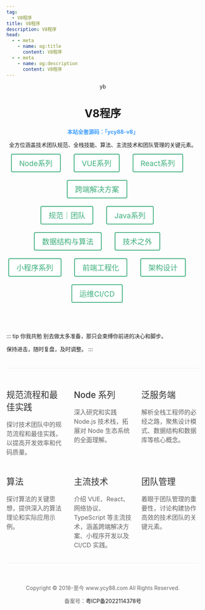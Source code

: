 ```yaml
---
tag:
  - V8程序
title: V8程序
description: V8程序
head:
  - - meta
    - name: og:title
      content: V8程序
  - - meta
    - name: og:description
      content: V8程序
---
```


<main class="home">
  <header class="hero">
    <!-- <img src="/images/yb.png" alt="V8程序" class="yb-img"> -->
    <div class="yb-title">yb</div>
    <h1 id="main-title">V8程序</h1>
    <h3 class="source-code">本站全套源码：<a class="route-link" href="https://github.com/bobo88/ycy88-v8" target="_blank">「ycy88-v8」</a></h3>
    <p class="description">全方位涵盖技术团队规范、全栈技能、算法、主流技术和团队管理的关键元素。</p>
    <p class="actions">
      <a class="route-link action-button secondary" href="/node/" aria-label="Node系列">Node系列</a>
      <a class="route-link action-button secondary" href="/vue/" aria-label="VUE系列">VUE系列</a>
      <a class="route-link action-button secondary" href="/react/" aria-label="React系列">React系列</a>
      <a class="route-link action-button secondary" href="/devices/" aria-label="跨端解决方案">跨端解决方案</a> <br/>
      <a class="route-link action-button secondary" href="/keywords/" aria-label="规范｜团队">规范｜团队 </a>
      <a class="route-link action-button secondary" href="/java/" aria-label="Java系列">Java系列</a>
      <a class="route-link action-button secondary" href="/algorithm/" aria-label="数据结构与算法">数据结构与算法</a> 
      <a class="route-link action-button secondary" href="/beyond-tech/" aria-label="技术之外">技术之外</a> <br/>
      <a class="route-link action-button secondary" href="/mp/" aria-label="小程序系列">小程序系列</a>
      <a class="route-link action-button secondary" href="/tools/" aria-label="前端工程化">前端工程化</a>
      <a class="route-link action-button secondary" href="/architecture-design/" aria-label="架构设计">架构设计</a>
      <a class="route-link action-button secondary" href="/dev-ops/" aria-label="运维CI/CD">运维CI/CD</a>
    </p>
  </header>

::: tip 你我共勉
别去做太多准备，那只会束缚你前进的决心和脚步。

保持进击，随时复盘，及时调整。
:::

  <div class="features">
    <div class="feature">
      <h2>规范流程和最佳实践</h2>
      <p>探讨技术团队中的规范流程和最佳实践，以提高开发效率和代码质量。</p>
    </div>
    <div class="feature">
      <h2>Node 系列</h2>
      <p>深入研究和实践 Node.js 技术栈，拓展对 Node 生态系统的全面理解。</p>
    </div>
    <div class="feature">
      <h2>泛服务端</h2>
      <p>解析全栈工程师的必经之路，聚焦设计模式、数据结构和数据库等核心概念。</p>
    </div>
    <div class="feature">
      <h2>算法</h2>
      <p>探讨算法的关键思想，提供深入的算法理论和实际应用示例。</p>
    </div>
    <div class="feature">
      <h2>主流技术</h2>
      <p>介绍 VUE、React、网络协议、TypeScript 等主流技术，涵盖跨端解决方案、小程序开发以及 CI/CD 实践。</p>
    </div>
    <div class="feature">
      <h2>团队管理</h2>
      <p>着眼于团队管理的重要性，讨论构建协作高效的技术团队的关键元素。</p>
    </div>
   
  </div>

  <!-- Copyright © www.ycy88.com All Rights Reserved. 备案号：粤ICP备2022114378号 -->
  <div class="footer">
    <p>Copyright © 2018-至今 www.ycy88.com All Rights Reserved. </p>
    <p>备案号：<a class="route-link" href="http://beian.miit.gov.cn">粤ICP备2022114378号</a></p>
  </div>
  
</main>

<style>
  .VPNavBarTitle {
    background: -webkit-linear-gradient(315deg, #42d392 25%, #647eff);
    background-clip: text;
    -webkit-background-clip: text;
    -webkit-text-fill-color: transparent;
  }
  .VPNavBarTitle .title{
    font-size: 28px;
  }
  .route-link {
    text-decoration: none !important;
  }
  .vp-doc h2 {
    border-top: none !important;
  }
  .source-code {
    font-size: 14px;
    color: #409EFF;
  }
  .source-code .route-link {
    color: #409EFF;
  }
  .yb-img {
    margin: 0 auto;
    width: 180px;
    height: 180px
  }
  .theme-container.no-sidebar.has-toc .vp-page{
    padding-inline-end: 0 !important;
  }
  .theme-hope-content {
    max-width: 100% !important;
  }
  .home {
    padding: var(--navbar-height) 2rem 0;
    max-width: var(--homepage-width);
    margin: 0 auto;
    display: block;
  }
  .home .hero {
    text-align: center;
  }
  .home .hero .action-button {
    margin-bottom: 20px;
    margin-right: 30px;
    display: inline-block;
    font-size: 1.2rem;
    padding: 0.5rem 1.2rem;
    border-width: 2px;
    border-style: solid;
    border-radius: 4px;
    box-sizing: border-box;
    text-decoration: none;
  }
  .home .hero .action-button.primary {
    color: #fff;
    background-color: #3eaf7c;
    border-color: #3eaf7c;
  }
  .home .hero .action-button.secondary {
    color: #3eaf7c;
    background-color: #fff;
    border-color: #3eaf7c;
  }
  .home .hero .action-button.secondary:hover {
    color: #fff;
    background-color: #3eaf7c;
    border-color: #3eaf7c;
  }

  .home .features {
    border-top: 1px solid #eaecef;
    padding: 1.2rem 0;
    margin-top: 2.5rem;
    display: flex;
    flex-wrap: wrap;
    align-items: flex-start;
    align-content: stretch;
    justify-content: space-between;
  }
  .home .feature {
    flex-grow: 1;
    flex-basis: 30%;
    max-width: 30%;
  }
  .home .feature h2 {
    font-size: 1.4rem;
    font-weight: 500;
    border-bottom: none;
    padding-bottom: 0;
    color: #333;
  }
  .home .feature p {
    color: #666;
    font-size: 1rem;
  }
  .home .footer {
    padding: 2.5rem;
    border-top: 1px solid #eaecef;
    text-align: center;
    color: #666;
    font-size: 14px;
  }
</style>
